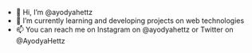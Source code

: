 - 👋 Hi, I’m @ayodyahettz
- 🌱 I’m currently learning and developing projects on web technologies
- 📫 You can reach me on Instagram on @ayodyahettz or Twitter on @AyodyaHettz

<!---
ayodyahettz/ayodyahettz is a ✨ special ✨ repository because its `README.md` (this file) appears on your GitHub profile.
You can click the Preview link to take a look at your changes.
--->
